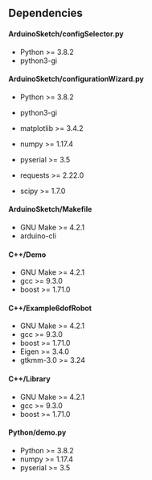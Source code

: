 Dependencies
------------

#### ArduinoSketch/configSelector.py
* Python >= 3.8.2
* python3-gi

#### ArduinoSketch/configurationWizard.py
* Python >= 3.8.2
* python3-gi

* matplotlib >= 3.4.2
* numpy >= 1.17.4
* pyserial >= 3.5
* requests >= 2.22.0
* scipy >= 1.7.0

#### ArduinoSketch/Makefile
* GNU Make >= 4.2.1
* arduino-cli

#### C++/Demo
* GNU Make >= 4.2.1
* gcc >= 9.3.0
* boost >= 1.71.0

#### C++/Example6dofRobot
* GNU Make >= 4.2.1
* gcc >= 9.3.0
* boost >= 1.71.0
* Eigen >= 3.4.0
* gtkmm-3.0 >= 3.24

#### C++/Library
* GNU Make >= 4.2.1
* gcc >= 9.3.0
* boost >= 1.71.0

#### Python/demo.py
* Python >= 3.8.2
* numpy >= 1.17.4
* pyserial >= 3.5
